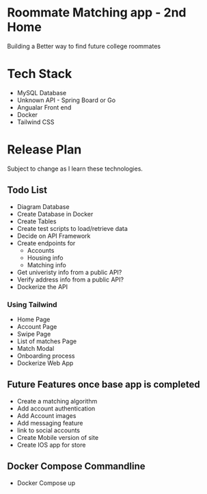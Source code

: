# Roommate Matching app - 2nd Home

Building a Better way to find future college roommates

# Tech Stack

- MySQL Database
- Unknown API - Spring Board or Go
- Angualar Front end
- Docker
- Tailwind CSS

# Release Plan

Subject to change as I learn these technologies.

## Todo List

- Diagram Database
- Create Database in Docker
- Create Tables
- Create test scripts to load/retrieve data
- Decide on API Framework
- Create endpoints for
  - Accounts
  - Housing info
  - Matching info
- Get univeristy info from a public API?
- Verify address info from a public API?
- Dockerize the API

### Using Tailwind

- Home Page
- Account Page
- Swipe Page
- List of matches Page
- Match Modal
- Onboarding process
- Dockerize Web App

## Future Features once base app is completed

- Create a matching algorithm
- Add account authentication
- Add Account images
- Add messaging feature
- link to social accounts
- Create Mobile version of site
- Create IOS app for store


## Docker Compose Commandline 
- Docker Compose up
